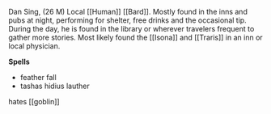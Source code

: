 Dan Sing, (26 M) Local [[Human]] [[Bard]]. Mostly found in the inns and pubs at night, performing for shelter, free drinks and the occasional tip. During the day, he is found in the library or wherever travelers frequent to gather more stories. Most likely found the [[Isona]] and [[Traris]] in an inn or local physician.

**Spells**
- feather fall
- tashas hidius lauther

hates [[goblin]]
